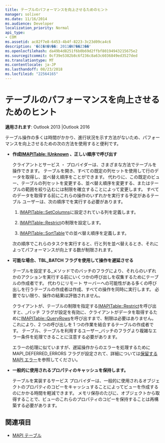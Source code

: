 ```yaml
---
title: テーブルのパフォーマンスを向上させるためのヒント
manager: soliver
ms.date: 11/16/2014
ms.audience: Developer
localization_priority: Normal
api_type:
- COM
ms.assetid: ac82f7e8-6453-4b4f-8223-3c23d09ca4c6
description: '�ŏI�X�V��: 2011�N7��23��'
ms.openlocfilehash: da49b4d8251f6b0b69d2ffbf80194943215675e2
ms.sourcegitcommit: 0cf39e5382b8c6f236c8a63c6036849ed3527ded
ms.translationtype: MT
ms.contentlocale: ja-JP
ms.lasthandoff: 08/23/2018
ms.locfileid: "22564165"
---
```

# <a name="tips-for-better-table-performance"></a>テーブルのパフォーマンスを向上させるためのヒント
  
**適用されます**: Outlook 2013 |Outlook 2016 
  
テーブル操作の多くは時間がかかり、進行状況を示す方法がないため、パフォーマンスを向上させるための次の方法を使用すると便利です。
  
- **作成[IMAPITable: IUnknown](imapitableiunknown.md) 、正しい順序で呼び出す**
    
   クライアントとサービス ・ プロバイダーは、さまざまな方法でテーブルを操作できます。 テーブルを開き、すべての既定の列セットを使用して行のデータを取得し、並べ替え順序をことができます。 代わりに、この既定のビュー、テーブルの列セットを変更する、並べ替え順序を変更する、またはテーブルの範囲を絞り込むには制限を確立することによって変更します。 すべてのデータを取得する前にこれらの操作のいずれかを実行する予定があるテーブル ユーザーは、次の順序でを実行する必要があります。
    
    1. [IMAPITable::SetColumns](imapitable-setcolumns.md)に設定されている列を定義します。
        
    2. [IMAPITable::Restrict](imapitable-restrict.md)の制限を設定します。
        
    3. [IMAPITable::SortTable](imapitable-sorttable.md)での並べ替え順序を定義します。
    
    次の順序でこれらのタスクを実行すると、行と列を並べ替えるとき、それによってパフォーマンスが向上する数が制限されます。
    
- **可能な場合、TBL_BATCH フラグを使用して操作を遅延させる**
    
    テーブルを設定する\_メソッドでのバッチのフラグにより、それらのいずれかのアクションを実行する前にいくつかの呼び出しを収集するためにテーブルの作成者です。 代わりにリモート サーバーへの可能性がある多くの呼び出しを行うテーブルの作成者は作成、すべての操作を同時に実行します。 必要でない限り、操作の結果は評価されません。 
    
    クライアントが、テーブルの制限を指定する[IMAPITable::Restrict](imapitable-restrict.md)を呼び出すと、\_バッチ フラグが設定を有効に、クライアントがデータを取得するために[IMAPITable::QueryRows](imapitable-queryrows.md)を呼び出すまで、制限は必要はありません。 これにより、2 つの呼び出しを 1 つの作業を結合するテーブルの作成者です。 テーブル、テーブルを利用するユーザー\_バッチのフラグより複雑なエラー条件を処理できることに注意する必要があります。 
    
    エラーの処理に似ていますが、遅延操作からのエラーを処理するために MAPI\_DEFERRED_ERRORS フラグが設定されて、詳細については[保留する MAPI エラー](deferring-mapi-errors.md)を参照してください。 
    
- **一般的に使用されるプロパティのキャッシュを保持します。**
    
    テーブルを実装するサービス プロバイダーは、一般的に使用されるオブジェクトのプロパティのコピーをキャッシュすることによってビューを作成するのにかかる時間を軽減できます。 メモリ保存のたびに、オブジェクトから取得することで、ビューのこれらのプロパティのコピーを保持することは再構築する必要があります。
    
## <a name="see-also"></a>関連項目

- [MAPI テーブル](mapi-tables.md)

